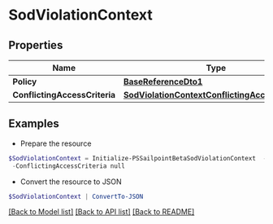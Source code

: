 # SodViolationContext
## Properties

Name | Type | Description | Notes
------------ | ------------- | ------------- | -------------
**Policy** | [**BaseReferenceDto1**](BaseReferenceDto1.md) |  | [optional] 
**ConflictingAccessCriteria** | [**SodViolationContextConflictingAccessCriteria**](SodViolationContextConflictingAccessCriteria.md) |  | [optional] 

## Examples

- Prepare the resource
```powershell
$SodViolationContext = Initialize-PSSailpointBetaSodViolationContext  -Policy null `
 -ConflictingAccessCriteria null
```

- Convert the resource to JSON
```powershell
$SodViolationContext | ConvertTo-JSON
```

[[Back to Model list]](../README.md#documentation-for-models) [[Back to API list]](../README.md#documentation-for-api-endpoints) [[Back to README]](../README.md)


